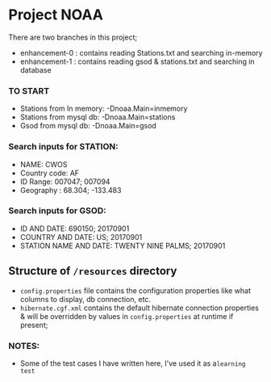 # Project NOAA

There are two branches in this project;
* enhancement-0 : contains reading Stations.txt and searching in-memory
* enhancement-1 : contains reading gsod & stations.txt and searching in database

### TO START
* Stations from In memory: -Dnoaa.Main=inmemory
* Stations from mysql db: -Dnoaa.Main=stations
* Gsod from mysql db: -Dnoaa.Main=gsod


### Search inputs for STATION:
* NAME: CWOS
* Country code: AF
* ID Range: 007047; 007094
* Geography : 68.304; -133.483

### Search inputs for GSOD:
* ID AND DATE: 690150; 20170901
* COUNTRY AND DATE: US; 20170901
* STATION NAME AND DATE: TWENTY NINE PALMS; 20170901


## Structure of `/resources` directory
* `config.properties` file contains the configuration properties like what columns to display, db connection, etc.
* `hibernate.cgf.xml` contains the default hibernate connection properties & will be overridden by values in `config.properties` at runtime if present;

 ### NOTES:
 * Some of the test cases I have written here, I've used it as a`learning test`